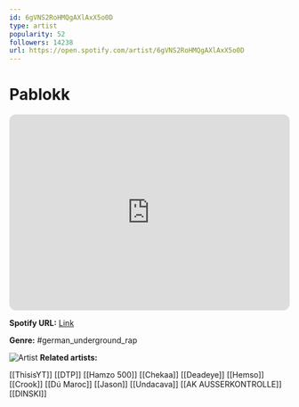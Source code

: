 ```yaml
---
id: 6gVNS2RoHMQgAXlAxX5o0D
type: artist
popularity: 52
followers: 14238
url: https://open.spotify.com/artist/6gVNS2RoHMQgAXlAxX5o0D
---
```

# Pablokk

<iframe style="border-radius:12px" src="https://open.spotify.com/embed/artist/6gVNS2RoHMQgAXlAxX5o0D" width="100%" height="352" frameBorder="0" allowfullscreen="" allow="autoplay; clipboard-write; encrypted-media; fullscreen; picture-in-picture" loading="lazy"></iframe>

**Spotify URL:** [Link](https://open.spotify.com/artist/6gVNS2RoHMQgAXlAxX5o0D)

**Genre:**  #german_underground_rap

![Artist](https://i.scdn.co/image/ab6761610000e5ebeec15ced2447a6cef9634009)
**Related artists:**

[[ThisisYT]]
[[DTP]]
[[Hamzo 500]]
[[Chekaa]]
[[Deadeye]]
[[Hemso]]
[[Crook]]
[[Dú Maroc]]
[[Jason]]
[[Undacava]]
[[AK AUSSERKONTROLLE]]
[[DINSKI]]
